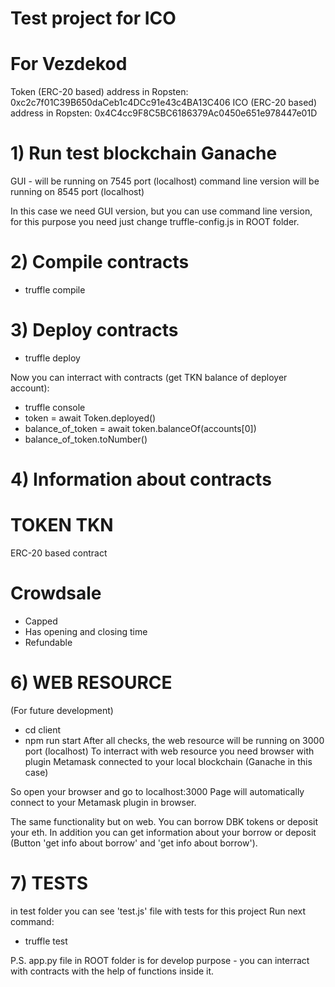 # Test project for ICO

# For Vezdekod
Token (ERC-20 based) address in Ropsten: 0xc2c7f01C39B650daCeb1c4DCc91e43c4BA13C406 
ICO (ERC-20 based) address in Ropsten: 0x4C4cc9F8C5BC6186379Ac0450e651e978447e01D


# 1) Run test blockchain Ganache
GUI - will be running on 7545 port (localhost)
command line version will be running on 8545 port (localhost)

In this case we need GUI version, but you can use command line version, for this purpose you need just change truffle-config.js in ROOT folder.

# 2) Compile contracts

- truffle compile

# 3) Deploy contracts

- truffle deploy

Now you can interract with contracts (get TKN balance of deployer account):
- truffle console
- token = await Token.deployed()
- balance_of_token = await token.balanceOf(accounts[0])
- balance_of_token.toNumber()

# 4) Information about contracts


# TOKEN TKN

ERC-20 based contract

# Crowdsale

- Capped
- Has opening and closing time
- Refundable



# 6) WEB RESOURCE
(For future development)
- cd client 
- npm run start
After all checks, the web resource will be running on 3000 port (localhost)
To interract with web resource you need browser with plugin Metamask connected to your local blockchain (Ganache in this case)

So open your browser and go to localhost:3000
Page will automatically connect to your Metamask plugin in browser.

The same functionality but on web. 
You can borrow DBK tokens or deposit your eth.
In addition you can get information about your borrow or deposit (Button 'get info about borrow' and 'get info about borrow').

# 7) TESTS
in test folder you can see 'test.js' file with tests for this project
Run next command:
- truffle test

P.S.
app.py file in ROOT folder is for develop purpose - you can interract with contracts with the help of functions inside it.
